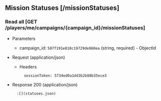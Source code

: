 ## Mission Statuses [/missionStatuses]

### Read all [GET /players/me/campaigns/{campaign_id}/missionStatuses]

+ Parameters
    + campaign_id: `507f191e810c19729de860ea` (string, required) - ObjectId

+ Request (application/json)

    + Headers

            sessionToken: 5734ed0a1dd3b2b88b35ece3

+ Response 200 (application/json)

        :[](statuses.json)
